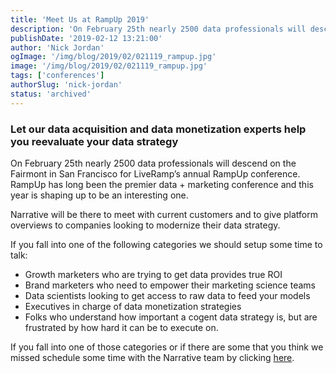 ```yaml
---
title: 'Meet Us at RampUp 2019'
description: 'On February 25th nearly 2500 data professionals will descend on the Fairmont in San Francisco for LiveRamp’s annual RampUp conference. '
publishDate: '2019-02-12 13:21:00'
author: 'Nick Jordan'
ogImage: '/img/blog/2019/02/021119_rampup.jpg'
image: '/img/blog/2019/02/021119_rampup.jpg'
tags: ['conferences']
authorSlug: 'nick-jordan'
status: 'archived'
---
```

### Let our data acquisition and data monetization experts help you reevaluate your data strategy

On February 25th nearly 2500 data professionals will descend on the Fairmont in San Francisco for LiveRamp’s annual RampUp conference. RampUp has long been the premier data + marketing conference and this year is shaping up to be an interesting one.
  
Narrative will be there to meet with current customers and to give platform overviews to companies looking to modernize their data strategy.  
  
If you fall into one of the following categories we should setup some time to talk:

* Growth marketers who are trying to get data provides true ROI
* Brand marketers who need to empower their marketing science teams
* Data scientists looking to get access to raw data to feed your models
* Executives in charge of data monetization strategies
* Folks who understand how important a cogent data strategy is, but are frustrated by how hard it can be to execute on.

If you fall into one of those categories or if there are some that you think we missed schedule some time with the Narrative team by clicking [here](/contact).  

